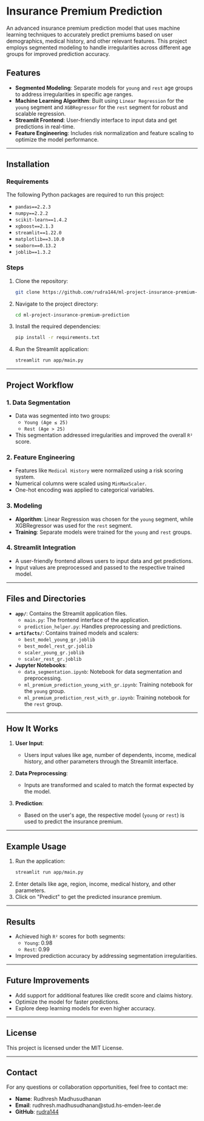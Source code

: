 # Insurance Premium Prediction

An advanced insurance premium prediction model that uses machine learning techniques to accurately predict premiums based on user demographics, medical history, and other relevant features. This project employs segmented modeling to handle irregularities across different age groups for improved prediction accuracy.

## Features

- **Segmented Modeling**: Separate models for `young` and `rest` age groups to address irregularities in specific age ranges.
- **Machine Learning Algorithm**: Built using `Linear Regression` for the `young` segment and `XGBRegressor` for the `rest` segment for robust and scalable regression.
- **Streamlit Frontend**: User-friendly interface to input data and get predictions in real-time.
- **Feature Engineering**: Includes risk normalization and feature scaling to optimize the model performance.

---

## Installation

### Requirements

The following Python packages are required to run this project:

- `pandas==2.2.3`
- `numpy==2.2.2`
- `scikit-learn==1.4.2`
- `xgboost==2.1.3`
- `streamlit==1.22.0`
- `matplotlib==3.10.0`
- `seaborn==0.13.2`
- `joblib==1.3.2`

### Steps

1. Clone the repository:
   ```bash
   git clone https://github.com/rudra144/ml-project-insurance-premium-prediction.git
   ```
2. Navigate to the project directory:
   ```bash
   cd ml-project-insurance-premium-prediction
   ```
3. Install the required dependencies:
   ```bash
   pip install -r requirements.txt
   ```
4. Run the Streamlit application:
   ```bash
   streamlit run app/main.py
   ```

---

## Project Workflow

### 1. **Data Segmentation**

- Data was segmented into two groups:
  - `Young (Age ≤ 25)`
  - `Rest (Age > 25)`
- This segmentation addressed irregularities and improved the overall `R²` score.

### 2. **Feature Engineering**

- Features like `Medical History` were normalized using a risk scoring system.
- Numerical columns were scaled using `MinMaxScaler`.
- One-hot encoding was applied to categorical variables.

### 3. **Modeling**

- **Algorithm**: Linear Regression was chosen for the `young` segment, while XGBRegressor was used for the `rest` segment.
- **Training**: Separate models were trained for the `young` and `rest` groups.

### 4. **Streamlit Integration**

- A user-friendly frontend allows users to input data and get predictions.
- Input values are preprocessed and passed to the respective trained model.

---

## Files and Directories

- **`app/`**: Contains the Streamlit application files.
  - `main.py`: The frontend interface of the application.
  - `prediction_helper.py`: Handles preprocessing and predictions.
- **`artifacts/`**: Contains trained models and scalers:
  - `best_model_young_gr.joblib`
  - `best_model_rest_gr.joblib`
  - `scaler_young_gr.joblib`
  - `scaler_rest_gr.joblib`
- **Jupyter Notebooks**:
  - `data_segmentation.ipynb`: Notebook for data segmentation and preprocessing.
  - `ml_premium_prediction_young_with_gr.ipynb`: Training notebook for the `young` group.
  - `ml_premium_prediction_rest_with_gr.ipynb`: Training notebook for the `rest` group.

---

## How It Works

1. **User Input**:

   - Users input values like age, number of dependents, income, medical history, and other parameters through the Streamlit interface.

2. **Data Preprocessing**:

   - Inputs are transformed and scaled to match the format expected by the model.

3. **Prediction**:

   - Based on the user's age, the respective model (`young` or `rest`) is used to predict the insurance premium.

---

## Example Usage

1. Run the application:
   ```bash
   streamlit run app/main.py
   ```
2. Enter details like age, region, income, medical history, and other parameters.
3. Click on "Predict" to get the predicted insurance premium.

---

## Results

- Achieved high `R²` scores for both segments:
  - `Young`: 0.98
  - `Rest`:  0.99
- Improved prediction accuracy by addressing segmentation irregularities.

---

## Future Improvements

- Add support for additional features like credit score and claims history.
- Optimize the model for faster predictions.
- Explore deep learning models for even higher accuracy.

---

## License

This project is licensed under the MIT License.

---

## Contact

For any questions or collaboration opportunities, feel free to contact me:

- **Name**: Rudhresh Madhusudhanan
- **Email**: rudhresh.madhusudhanan\@stud.hs-emden-leer.de
- **GitHub**: [rudra144](https://github.com/rudra144)

